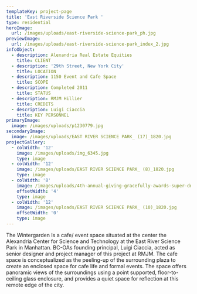 ```yaml
---
templateKey: project-page
title: 'East Riverside Science Park '
type: residential
heroImage:
  url: /images/uploads/east-riverside-science-park_ph.jpg
previewImage:
  url: /images/uploads/east-riverside-science-park_index_2.jpg
infoObject:
  - description: Alexandria Real Estate Equities
    title: CLIENT
  - description: '29th Street, New York City'
    title: LOCATION
  - description: 1150 Event and Cafe Space
    title: SCOPE
  - description: Completed 2011
    title: STATUS
  - description: RMJM Hillier
    title: CREDITS
  - description: Luigi Ciaccia
    title: KEY PERSONNEL
primaryImage:
  image: /images/uploads/p1230779.jpg
secondaryImage:
  image: /images/uploads/EAST RIVER SCIENCE PARK_ (17)_1820.jpg
projectGallery:
  - colWidth: '12'
    image: /images/uploads/img_6345.jpg
    type: image
  - colWidth: '12'
    image: /images/uploads/EAST RIVER SCIENCE PARK_ (8)_1820.jpg
    type: image
  - colWidth: '8'
    image: /images/uploads/4th-annual-giving-gracefully-awards-super-dnea6uotjyzl.jpg
    offsetWidth: '4'
    type: image
  - colWidth: '12'
    image: /images/uploads/EAST RIVER SCIENCE PARK_ (10)_1820.jpg
    offsetWidth: '0'
    type: image
---
```

The Wintergarden Is a cafe/ event space situated at the center the Alexandria Center for Science and Technology at the East River Science Park in Manhattan. BC-OAs founding principal, Luigi Ciaccia, acted as senior designer and project manager of this project at RMJM. The cafe space is conceptualized as the peeling-up of the surrounding plaza to create an enclosed space for cafe life and formal events. The space offers panoramic views of the surroundings using a point supported, floor-to-ceiling glass enclosure, and provides a quiet space for reflection at this remote edge of the city.
